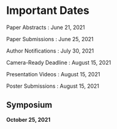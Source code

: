 # Important Dates



Paper Abstracts
: June 21, 2021

Paper Submissions
: June 25, 2021

Author Notifications
: July 30, 2021

Camera-Ready Deadline
: August 15, 2021

Presentation Videos
: August 15, 2021

Poster Submissions
: August 15, 2021

## Symposium

**October 25, 2021**
